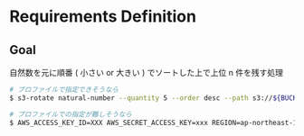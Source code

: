 # Requirements Definition

## Goal

自然数を元に順番 ( 小さい or 大きい ) でソートした上で上位 n 件を残す処理

```bash
# プロファイルで指定できそうなら
$ s3-rotate natural-number --quantity 5 --order desc --path s3://${BUCKET}/${PREFIX} --profile ${AWS_PROFILE_NAME}

# プロファイルでの指定が難しそうなら
$ AWS_ACCESS_KEY_ID=XXX AWS_SECRET_ACCESS_KEY=xxx REGION=ap-northeast-1 s3-rotate natural-number --quantity 5 --order desc --path s3://${BUCKET}/${PREFIX}
```
